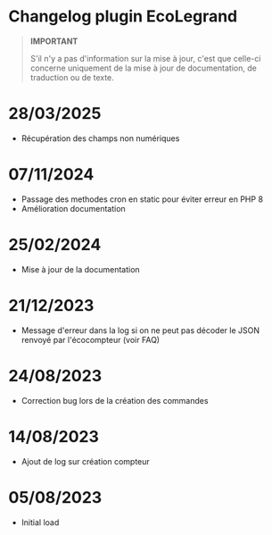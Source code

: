 # Changelog plugin EcoLegrand

>**IMPORTANT**
>
>S'il n'y a pas d'information sur la mise à jour, c'est que celle-ci concerne uniquement de la mise à jour de documentation, de traduction ou de texte.


# 28/03/2025

- Récupération des champs non numériques

# 07/11/2024

- Passage des methodes cron en static pour éviter erreur en PHP 8
- Amélioration documentation

# 25/02/2024

- Mise à jour de la documentation

# 21/12/2023

- Message d'erreur dans la log si on ne peut pas décoder le JSON renvoyé par l'écocompteur (voir FAQ)
  
# 24/08/2023

- Correction bug lors de la création des commandes

# 14/08/2023

- Ajout de log sur création compteur

# 05/08/2023

- Initial load
